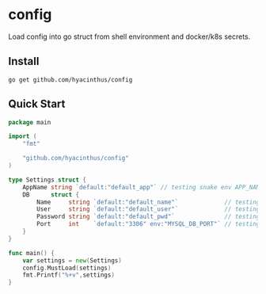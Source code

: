 # config
Load config into go struct from shell environment and docker/k8s secrets.

## Install
```shell script
go get github.com/hyacinthus/config
```

## Quick Start
```go
package main

import (
    "fmt"

	"github.com/hyacinthus/config"
)

type Settings struct {
	AppName string `default:"default_app"` // testing snake env APP_NAME
	DB      struct {
		Name     string `default:"default_name"`             // testing default
		User     string `default:"default_user"`             // testing env
		Password string `default:"default_pwd"`              // testing secret
		Port     int    `default:"3306" env:"MYSQL_DB_PORT"` // testing int and custom env name
	}
}

func main() {
    var settings = new(Settings)
    config.MustLoad(settings)
    fmt.Printf("%+v",settings)
}
```
